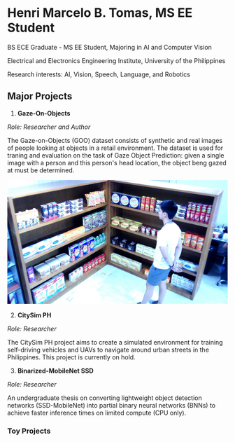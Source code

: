# Henri Marcelo B. Tomas, MS EE Student
BS ECE Graduate - MS EE Student, Majoring in AI and Computer Vision

Electrical and Electronics Engineering Institute, University of the Philippines

Research interests: AI, Vision, Speech, Language, and Robotics

## Major Projects
1. **Gaze-On-Objects**

_Role: Researcher and Author_

The Gaze-on-Objects (GOO) dataset consists of synthetic and real images of people looking at objects in a retail environment. The dataset is used for traning and evaluation on the task of Gaze Object Prediction: given a single image with a person and this person's head location, the object beng gazed at must be determined. 

![GOO_real](./images/real2.jpg)

2. **CitySim PH**

_Role: Researcher_

The CitySim PH project aims to create a simulated environment for training self-driving vehicles and UAVs to navigate around urban streets in the Philippines. This project is currently on hold. 

3. **Binarized-MobileNet SSD**

_Role: Researcher_

An undergraduate thesis on converting lightweight object detection networks (SSD-MobileNet) into partial binary neural networks (BNNs) to achieve faster inference times on limited compute (CPU only). 

### Toy Projects
